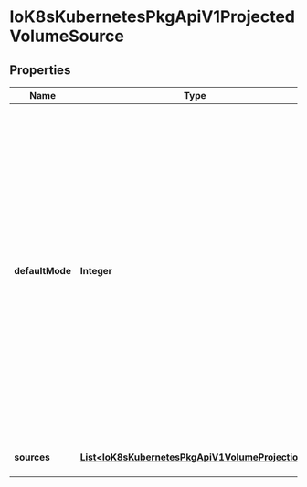 
# IoK8sKubernetesPkgApiV1ProjectedVolumeSource

## Properties
Name | Type | Description | Notes
------------ | ------------- | ------------- | -------------
**defaultMode** | **Integer** | Mode bits to use on created files by default. Must be a value between 0 and 0777. Directories within the path are not affected by this setting. This might be in conflict with other options that affect the file mode, like fsGroup, and the result can be other mode bits set. |  [optional]
**sources** | [**List&lt;IoK8sKubernetesPkgApiV1VolumeProjection&gt;**](IoK8sKubernetesPkgApiV1VolumeProjection.md) | list of volume projections | 



